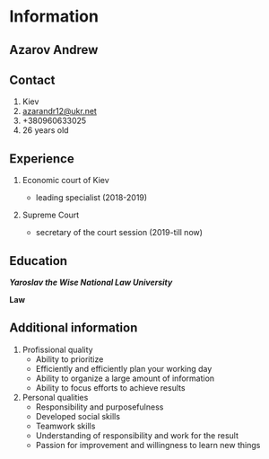 # Information

## Azarov Andrew


## Contact
1. Kiev
2.  azarandr12@ukr.net
3.  +380960633025
4.  26 years old

## Experience
1. Economic court of Kiev
   - leading specialist (2018-2019)
  
2. Supreme Court
   - secretary of the court session (2019-till now)

## Education

***Yaroslav the Wise National Law University***

**Law**
 

## Additional information
1. Profissional quality
   - Ability to prioritize
   - Efficiently and efficiently plan your working day
   - Ability to organize a large amount of information
   - Ability to focus efforts to achieve results
2. Personal qualities
   - Responsibility and purposefulness
   - Developed social skills
   - Teamwork skills
   - Understanding of responsibility and work for the result
   - Passion for improvement and willingness to learn new things
